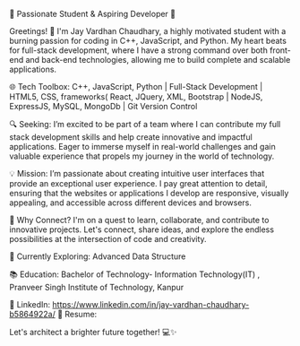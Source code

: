 🚀 Passionate Student & Aspiring Developer 🚀

Greetings! 👋 I'm Jay Vardhan Chaudhary, a highly motivated student with a burning passion for coding in C++, JavaScript, and Python. My heart beats for full-stack development, where I have a strong command over both front-end and back-end technologies, allowing me to build complete and scalable applications.

🌐 Tech Toolbox: C++, JavaScript, Python |  Full-Stack Development | HTML5, CSS, frameworks( React, JQuery, XML, Bootstrap | NodeJS, ExpressJS, MySQL, MongoDb  | Git Version Control

🔍 Seeking: I’m excited to be part of a team where I can contribute my full stack development skills and help create innovative and impactful applications.  Eager to immerse myself in real-world challenges and gain valuable experience that propels my journey in the world of technology.

💡 Mission: I’m passionate about creating intuitive user interfaces that provide an exceptional user experience. I pay great attention to detail, ensuring that the websites or applications I develop are responsive, visually appealing, and accessible across different devices and browsers.

🚀 Why Connect? I'm on a quest to learn, collaborate, and contribute to innovative projects. Let's connect, share ideas, and explore the endless possibilities at the intersection of code and creativity.

🌱 Currently Exploring: Advanced Data Structure

📚 Education: Bachelor of Technology- Information Technology(IT) , Pranveer Singh Institute of Technology, Kanpur

🔗 LinkedIn: https://www.linkedin.com/in/jay-vardhan-chaudhary-b5864922a/
🔗 Resume: 


Let's architect a brighter future together! 💻✨
